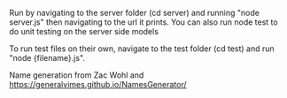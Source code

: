 Run by navigating to the server folder (cd server) and running "node server.js" then navigating to the url it prints.
You can also run node test to do unit testing on the server side models

To run test files on their own, navigate to the test folder (cd test) and run "node {filename}.js".

Name generation from Zac Wohl and https://generalvimes.github.io/NamesGenerator/